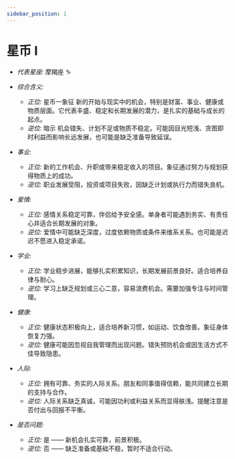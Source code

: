 ```yaml
---
sidebar_position: 1
---
```


# 星币 I

- *代表星座:* 摩羯座 ♑️
- *综合含义:* 
  - *正位:* 星币一象征 新的开始与现实中的机会，特别是财富、事业、健康或物质层面。它代表丰盛、稳定和长期发展的潜力，是扎实的基础与成长的起点。
  - *逆位:* 暗示 机会错失、计划不足或物质不稳定。可能因目光短浅、贪图即时利益而影响长远发展，也可能是缺乏准备导致延误。
    
- *事业:* 
  - *正位:* 新的工作机会、升职或带来稳定收入的项目。象征通过努力与规划获得物质上的成功。
  - *逆位:* 职业发展受阻，投资或项目失败，因缺乏计划或执行力而错失良机。
    
- *爱情:* 
  - *正位:* 感情关系稳定可靠，伴侣给予安全感。单身者可能遇到务实、有责任心并适合长期发展的对象。
  - *逆位:* 爱情中可能缺乏深度，过度依赖物质或条件来维系关系。也可能是迟迟不愿进入稳定承诺。
    
- *学业:* 
  - *正位:* 学业稳步进展，能够扎实积累知识，长期发展前景良好。适合培养自律与耐心。
  - *逆位:* 学习上缺乏规划或三心二意，容易浪费机会。需要加强专注与时间管理。
    
- *健康:* 
  - *正位:* 健康状态积极向上，适合培养新习惯，如运动、饮食改善。象征身体恢复力强。
  - *逆位:* 健康可能因忽视自我管理而出现问题。错失预防机会或因生活方式不佳导致隐患。
    
- *人际:* 
  - *正位:* 拥有可靠、务实的人际关系。朋友和同事值得信赖，能共同建立长期的支持与合作。
  - *逆位:* 人际关系缺乏真诚，可能因功利或利益关系而显得肤浅。提醒注意是否付出与回报不平衡。

    
- *是否问题:* 
  - *正位:* 是 —— 新机会扎实可靠，前景积极。
  - *逆位:* 否 —— 缺乏准备或基础不稳，暂时不适合行动。
